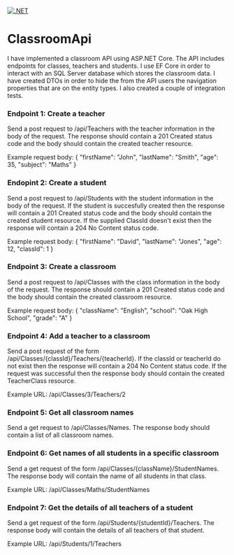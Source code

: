 [![.NET](https://github.com/gchurch/ClassroomApi/actions/workflows/dotnet.yml/badge.svg)](https://github.com/gchurch/ClassroomApi/actions/workflows/dotnet.yml)

# ClassroomApi

I have implemented a classroom API using ASP.NET Core. The API includes endpoints for classes, teachers and students. I use EF Core in order to interact with an SQL Server database which stores the classroom data. I have created DTOs in order to hide the from the API users the navigation properties that are on the entity types. I also created a couple of integration tests.

### Endpoint 1: Create a teacher

Send a post request to /api/Teachers with the teacher information in the body of the request. The response should contain a 201 Created status code and the body should contain the created teacher resource.

Example request body: 
{
    "firstName": "John",
    "lastName": "Smith",
    "age": 35,
    "subject": "Maths"
}

### Endopint 2: Create a student

Send a post request to /api/Students with the student information in the body of the request. If the student is succesfully created then the response will contain a 201 Created status code and the body should contain the created student resource. If the supplied ClassId doesn't exist then the response will contain a 204 No Content status code.

Example request body:
{
    "firstName": "David",
    "lastName": "Jones",
    "age": 12,
    "classId": 1
}

### Endpoint 3: Create a classroom

Send a post request to /api/Classes with the class information in the body of the request. The response should contain a 201 Created status code and the body should contain the created classroom resource.

Example request body:
{
    "className": "English",
    "school": "Oak High School",
    "grade": "A"
}

### Endpoint 4: Add a teacher to a classroom

Send a post request of the form /api/Classes/{classId}/Teachers/{teacherId}. If the classId or teacherId do not exist then the response will contain a 204 No Content status code. If the request was successful then the response body should contain the created TeacherClass resource.

Example URL: /api/Classes/3/Teachers/2

### Endpoint 5: Get all classroom names

Send a get request to /api/Classes/Names. The response body should contain a list of all classroom names.

### Endpoint 6: Get names of all students in a specific classroom

Send a get request of the form /api/Classes/{className}/StudentNames. The response body will contain the name of all students in that class.

Example URL: /api/Classes/Maths/StudentNames

### Endpoint 7: Get the details of all teachers of a student

Send a get request of the form /api/Students/{studentId}/Teachers. The response body will contain the details of all teachers of that student.

Example URL: /api/Students/1/Teachers
